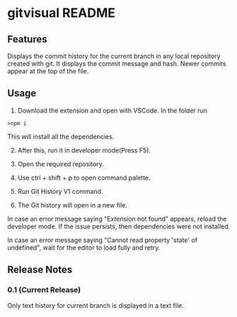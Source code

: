 # gitvisual README

## Features

Displays the commit history for the current branch in any local repository created with git.
It displays the commit message and hash. Newer commits appear at the top of the file.

## Usage

1. Download the extension and open with VSCode. In the folder run 

`>npm i`

This will install all the dependencies.

2. After this, run it in developer mode(Press F5).

3. Open the required repository.

4. Use ctrl + shift + p to open command palette.

5. Run Git History V1 command.

6. The Git history will open in a new file.

In case an error message saying "Extension not found" appears, reload the developer mode. If the issue persists, then dependencies were not installed.

In case an error message saying "Cannot read property 'state' of undefined", wait for the editor to load fully and retry.

## Release Notes

### 0.1 (Current Release)

Only text history for current branch is displayed in a text file.
